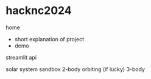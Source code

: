 # hacknc2024

home
- short explanation of project
- demo

streamlit api

solar system
sandbox
2-body orbiting (if lucky)
3-body